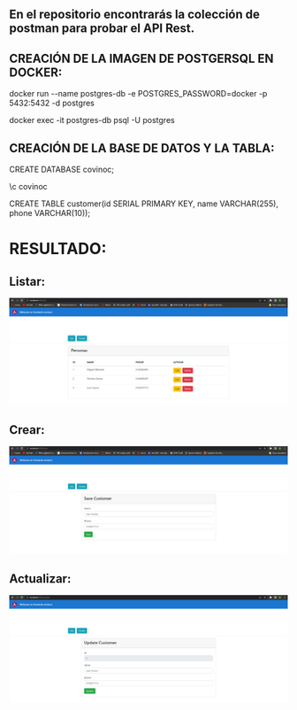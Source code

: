 ## En el repositorio encontrarás la colección de postman para probar el API Rest.

## CREACIÓN DE LA IMAGEN DE POSTGERSQL EN DOCKER:

docker run --name postgres-db -e POSTGRES_PASSWORD=docker -p 5432:5432 -d postgres

docker exec -it postgres-db psql -U postgres

## CREACIÓN DE LA BASE DE DATOS Y LA TABLA:

CREATE DATABASE covinoc;

\c covinoc

CREATE TABLE customer(id SERIAL PRIMARY KEY, name VARCHAR(255), phone VARCHAR(10));

# RESULTADO:

## Listar:
![img](https://github.com/Elmigue10/Prueba-tecnica-covinoc/blob/master/Imagenes/Listar.png)

## Crear:
![img](https://github.com/Elmigue10/Prueba-tecnica-covinoc/blob/master/Imagenes/Crear.png)

## Actualizar:
![img](https://github.com/Elmigue10/Prueba-tecnica-covinoc/blob/master/Imagenes/Actualizar.png)